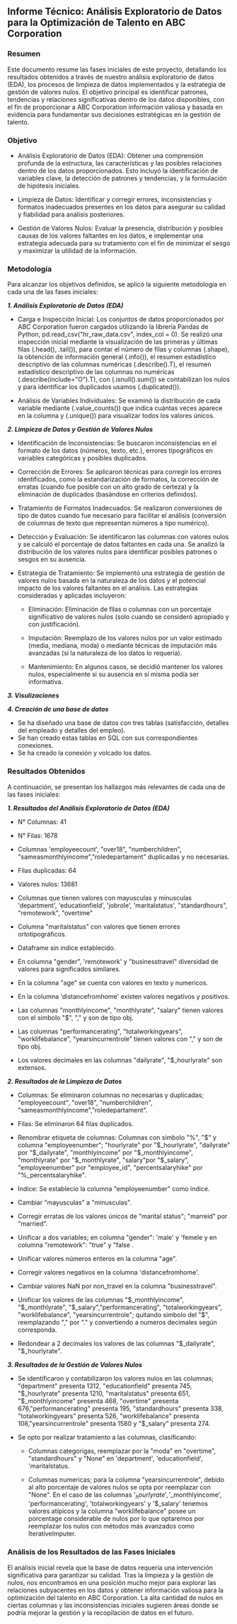 ## Informe Técnico: Análisis Exploratorio de Datos para la Optimización de Talento en ABC Corporation

### Resumen

Este documento resume las fases iniciales de este proyecto, detallando los resultados obtenidos a través de nuestro análisis exploratorio de datos (EDA), los procesos de limpieza de datos implementados y la estrategia de gestión de valores nulos. El objetivo principal es identificar patrones, tendencias y relaciones significativas dentro de los datos disponibles, con el fin de proporcionar a ABC Corporation información valiosa y basada en evidencia para fundamentar sus decisiones estratégicas en la gestión de talento.

### Objetivo

- Análisis Exploratorio de Datos (EDA): Obtener una comprensión profunda de la estructura, las características y las posibles relaciones dentro de los datos proporcionados. Esto incluyó la identificación de variables clave, la detección de patrones y tendencias, y la formulación de hipótesis iniciales.

- Limpieza de Datos: Identificar y corregir errores, inconsistencias y formatos inadecuados presentes en los datos para asegurar su calidad y fiabilidad para análisis posteriores.

- Gestión de Valores Nulos: Evaluar la presencia, distribución y posibles causas de los valores faltantes en los datos, e implementar una estrategia adecuada para su tratamiento con el fin de minimizar el sesgo y maximizar la utilidad de la información.

### Metodología

Para alcanzar los objetivos definidos, se aplicó la siguiente metodología en cada una de las fases iniciales:

***1. Análisis Exploratorio de Datos (EDA)***

- Carga e Inspección Inicial: Los conjuntos de datos proporcionados por ABC Corporation fueron cargados utilizando la librería Pandas de Python, pd.read_csv("hr_raw_data.csv", index_col = 0). Se realizó una inspección inicial mediante la visualización de las primeras y últimas filas (.head(), .tail()), para contar el número de filas y columnas (.shape), la obtención de información general (.info()), el resumen estadístico descriptivo de las columnas numéricas (.describe().T), el resumen estadístico descriptivo de las columnas no numéricas (.describe(include="O").T), con (.isnull().sum()) se contabilizan los nulos y para identificar los duplicados usamos (.duplicated()).

- Análisis de Variables Individuales: Se examinó la distribución de cada variable mediante (.value_counts()) que indica cuántas veces aparece en la columna y (.unique()) para visualizar todos los valores únicos.

***2. Limpieza de Datos y Gestión de Valores Nulos***

- Identificación de Inconsistencias: Se buscaron inconsistencias en el formato de los datos (números, texto, etc.), errores tipográficos en variables categóricas y posibles duplicados.

- Corrección de Errores: Se aplicaron técnicas para corregir los errores identificados, como la estandarización de formatos, la corrección de erratas (cuando fue posible con un alto grado de certeza) y la eliminación de duplicados (basándose en criterios definidos).

- Tratamiento de Formatos Inadecuados: Se realizaron conversiones de tipo de datos cuando fue necesario para facilitar el análisis (conversión de columnas de texto que representan números a tipo numérico).



- Detección y Evaluación: Se identificaron las columnas con valores nulos y se calculó el porcentaje de datos faltantes en cada una. Se analizó la distribución de los valores nulos para identificar posibles patrones o sesgos en su ausencia.

- Estrategia de Tratamiento: Se implementó una estrategia de gestión de valores nulos basada en la naturaleza de los datos y el potencial impacto de los valores faltantes en el análisis. Las estrategias consideradas y aplicadas incluyeron:

    * Eliminación: Eliminación de filas o columnas con un porcentaje significativo de valores nulos (solo cuando se consideró apropiado y con justificación).

    * Imputación: Reemplazo de los valores nulos por un valor estimado (media, mediana, moda) o mediante técnicas de imputación más avanzadas (si la naturaleza de los datos lo requería).

    * Mantenimiento: En algunos casos, se decidió mantener los valores nulos, especialmente si su ausencia en sí misma podía ser informativa.

***3. Visulizaciones*** 

***4. Creación de una base de datos***

- Se ha diseñado una base de datos con tres tablas (satisfacción, detalles del empleado y detalles del empleo).
- Se han creado estas tablas en SQL con sus correspondientes conexiones.
- Se ha creado la conexión y volcado los datos.

### Resultados Obtenidos

A continuación, se presentan los hallazgos más relevantes de cada una de las fases iniciales:

***1. Resultados del Análisis Exploratorio de Datos (EDA)***

- N° Columnas: 41

- N° Filas: 1678

- Columnas 'employeecount', "over18", "numberchildren", "sameasmonthlyincome","roledepartament" duplicadas y no necesarias.

- Filas duplicadas: 64

- Valores nulos: 13681

- Columnas que tienen valores con mayusculas y minusculas 'department', 'educationfield', 'jobrole', 'maritalstatus', "standardhours", "remotework", "overtime"

- Columna "maritalstatus" con valores que tienen errores ortotipográficos.

- Dataframe sin indice establecido.

- En columna "gender", 'remotework' y "businesstravel" diversidad de valores para significados similares.

- En la columna "age" se cuenta con valores en texto y numericos.

- En la columna 'distancefromhome' existen valores negativos y positivos.

- Las columnas "monthlyincome", "monthlyrate", "salary" tienen valores con el simbolo "$", "," y son de tipo obj.

- Las columnas "performancerating", "totalworkingyears", "worklifebalance", "yearsincurrentrole" tienen valores con "," y son de tipo obj.

- Los valores decimales en las columnas "dailyrate", "$_hourlyrate" son extensos.


***2. Resultados de la Limpieza de Datos***

- Columnas: Se eliminaron columnas no necesarias y duplicadas; "employeecount", "over18", "numberchildren", "sameasmonthlyincome","roledepartament".

- Filas: Se eliminaron 64 filas duplicados.

- Renombrar etiqueta de columnas: Columnas con simbolo "%", "$" y columna "employeenumber"; "hourlyrate" por "$_hourlyrate", "dailyrate" por "$_dailyrate", "monthlyincome" por "$_monthlyincome", "monthlyrate" por "$_monthlyrate", "salary"por "$_salary", "employeenumber" por "employee_id", "percentsalaryhike" por "%_percentsalaryhike".

- Indice: Se establecio la columna "employeenumber" como índice.

- Cambiar "mayusculas" a "minusculas".

- Corregir erratas de los valores únicos de "marital status"; "marreid" por "married".

- Unificar a dos variables; en columna "gender": 'male' y 'femele y en columna "remotework": "true" y "false .

- Unificar valores números enteros en la columna "age".

- Corregir valores negativos en la columna 'distancefromhome'.

- Cambiar valores NaN por non_travel en la columna "businesstravel".

- Unificar los valores de las columnas "$_monthlyincome", "$_monthlyrate", "$_salary","performancerating", "totalworkingyears", "worklifebalance", "yearsincurrentrole"; quitando simbolo del "$", reemplazando "," por "." y convertiendo a numeros decimales según corresponda.

- Redondear a 2 decimales los valores de las columnas "$_dailyrate", "$_hourlyrate".

***3. Resultados de la Gestión de Valores Nulos***

- Se identificaron y contabilizaron los valores nulos en las columnas; "department" presenta 1312, "educationfield" presenta 745, "$_hourlyrate" presenta 1210, "maritalstatus" presenta 651, "$_monthlyincome" presenta 468, "overtime" presenta 676,"performancerating" presenta	195,  "standardhours"	presenta 338,  "totalworkingyears" presenta	526, "worklifebalance" presenta 108,"yearsincurrentrole" presenta 1580 y "$_salary" presenta 274.

- Se opto por realizar tratamiento a las columnas, clasificando:

     * Columnas categorigas, reemplazar por la "moda" en "overtime", "standardhours" y "None" en 'department', 'educationfield', 'maritalstatus.

     * Columnas numericas; para la columna "yearsincurrentrole", debido al alto porcentaje de valores nulos se opta por reemplazar con "None". En el caso de las columnas '$_hourlyrate', '$_monthlyincome', 'performancerating', 'totalworkingyears' y '$_salary' tenemos valores atípicos y la columna "worklifebalance" posee un porcentage considerable de nulos por lo que optaremos por reemplazar los nulos con métodos más avanzados como IterativeImputer. 

### Análisis de los Resultados de las Fases Iniciales

El análisis inicial revela que la base de datos requería una intervención significativa para garantizar su calidad. Tras la limpieza y la gestión de nulos, nos encontramos en una posición mucho mejor para explorar las relaciones subyacentes en los datos y obtener información valiosa para la optimización del talento en ABC Corporation. La alta cantidad de nulos en ciertas columnas y las inconsistencias iniciales sugieren áreas donde se podría mejorar la gestión y la recopilación de datos en el futuro.